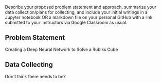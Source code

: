 Describe your proposed problem statement and approach, 
summarize your data collection/plans for collecting, 
and include your initial writings in a Jupyter notebook OR a markdown 
file on your personal GitHub with a link submitted to your instructors via Google Classroom as usual.

## Problem Statement
Creating a Deep Neural Network to Solve a Rubiks Cube

## Data Collecting
Don't think there needs to be?

